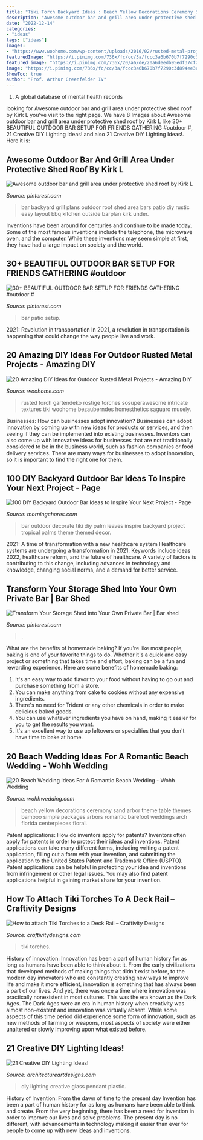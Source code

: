 ```yaml
---
title: "Tiki Torch Backyard Ideas : Beach Yellow Decorations Ceremony Sand Arbor Theme Table Themes Bamboo Simple Packages Arbors Romantic Barefoot Weddings Arch Florida Centerpieces Floral"
description: "Awesome outdoor bar and grill area under protective shed roof by kirk l"
date: "2022-12-14"
categories:
- "ideas"
tags: ["ideas"]
images:
- "https://www.woohome.com/wp-content/uploads/2016/02/rusted-metal-projects-woohome-10.jpg"
featuredImage: "https://i.pinimg.com/736x/fc/cc/3a/fccc3a6b670b7f7290c3d894ee3cfea0--grill-area-shed-roof.jpg"
featured_image: "https://i.pinimg.com/736x/20/a6/de/20a6deedb95edf37cf20476a1253ec75.jpg"
image: "https://i.pinimg.com/736x/fc/cc/3a/fccc3a6b670b7f7290c3d894ee3cfea0--grill-area-shed-roof.jpg"
ShowToc: true
author: "Prof. Arthur Greenfelder IV"
---
```



1. A global database of mental health records 

	

		
looking for Awesome outdoor bar and grill area under protective shed roof by Kirk L you've visit to the right page. We have 8 Images about Awesome outdoor bar and grill area under protective shed roof by Kirk L like 30+ BEAUTIFUL OUTDOOR BAR SETUP FOR FRIENDS GATHERING #outdoor #, 21 Creative DIY Lighting Ideas! and also 21 Creative DIY Lighting Ideas!. Here it is:
		
    
## Awesome Outdoor Bar And Grill Area Under Protective Shed Roof By Kirk L

<img loading=lazy src="https://i.pinimg.com/736x/fc/cc/3a/fccc3a6b670b7f7290c3d894ee3cfea0--grill-area-shed-roof.jpg" onerror="this.onerror=null;this.src='https://tse1.mm.bing.net/th?id=OIP.JghD-aIa9O_bnDFkWp1s5gHaFh&amp;pid=15.1';" alt="Awesome outdoor bar and grill area under protective shed roof by Kirk L">

_Source: pinterest.com_

>bar backyard grill plans outdoor roof shed area bars patio diy rustic easy layout bbq kitchen outside barplan kirk under. 

	

Inventions have been around for centuries and continue to be made today. Some of the most famous inventions include the telephone, the microwave oven, and the computer. While these inventions may seem simple at first, they have had a large impact on society and the world.

    
## 30+ BEAUTIFUL OUTDOOR BAR SETUP FOR FRIENDS GATHERING #outdoor #

<img loading=lazy src="https://i.pinimg.com/736x/20/a6/de/20a6deedb95edf37cf20476a1253ec75.jpg" onerror="this.onerror=null;this.src='https://tse4.mm.bing.net/th?id=OIP.fsmTsy_l5L3n3-fSSrAl4wHaJ6&amp;pid=15.1';" alt="30+ BEAUTIFUL OUTDOOR BAR SETUP FOR FRIENDS GATHERING #outdoor #">

_Source: pinterest.com_

>bar patio setup. 

	

2021: Revolution in transportation
In 2021, a revolution in transportation is happening that could change the way people live and work.

    
## 20 Amazing DIY Ideas For Outdoor Rusted Metal Projects - Amazing DIY

<img loading=lazy src="https://www.woohome.com/wp-content/uploads/2016/02/rusted-metal-projects-woohome-10.jpg" onerror="this.onerror=null;this.src='https://tse4.mm.bing.net/th?id=OIP.oZc8lPeRjxmEZT0LCejiuAHaLK&amp;pid=15.1';" alt="20 Amazing DIY Ideas for Outdoor Rusted Metal Projects - Amazing DIY">

_Source: woohome.com_

>rusted torch gartendeko rostige torches sosuperawesome intricate textures tiki woohome bezauberndes homesthetics saguaro musely. 

	

Businesses: How can businesses adopt innovation?
Businesses can adopt innovation by coming up with new ideas for products or services, and then seeing if they can be implemented into existing businesses. Inventors can also come up with innovative ideas for businesses that are not traditionally considered to be in the business world, such as fashion companies or food delivery services. There are many ways for businesses to adopt innovation, so it is important to find the right one for them.

    
## 100 DIY Backyard Outdoor Bar Ideas To Inspire Your Next Project - Page

<img loading=lazy src="https://morningchores.com/wp-content/uploads/2018/05/6135b060be9127459df382b3ad37fc58-558x800.jpg" onerror="this.onerror=null;this.src='https://tse1.mm.bing.net/th?id=OIP.utcYNfLVCA0oWM5CJFe6agHaKn&amp;pid=15.1';" alt="100 DIY Backyard Outdoor Bar Ideas to Inspire Your Next Project - Page">

_Source: morningchores.com_

>bar outdoor decorate tiki diy palm leaves inspire backyard project tropical palms theme themed decor. 

	

2021: A time of transformation with a new healthcare system
Healthcare systems are undergoing a transformation in 2021. Keywords include ideas 2022, healthcare reform, and the future of healthcare. A variety of factors is contributing to this change, including advances in technology and knowledge, changing social norms, and a demand for better service.

    
## Transform Your Storage Shed Into Your Own Private Bar | Bar Shed

<img loading=lazy src="https://i.pinimg.com/736x/7d/0e/60/7d0e60309996021515ea56b7ca792952--backyard-bar-patio-bar.jpg" onerror="this.onerror=null;this.src='https://tse2.mm.bing.net/th?id=OIP.GCnctIiKeLciRhH-PrlPHQHaFi&amp;pid=15.1';" alt="Transform Your Storage Shed into Your Own Private Bar | Bar shed">

_Source: pinterest.com_

>. 

	

What are the benefits of homemade baking?
If you're like most people, baking is one of your favorite things to do. Whether it's a quick and easy project or something that takes time and effort, baking can be a fun and rewarding experience. Here are some benefits of homemade baking: 
1) It's an easy way to add flavor to your food without having to go out and purchase something from a store. 
2) You can make anything from cake to cookies without any expensive ingredients. 
3) There's no need for Trident or any other chemicals in order to make delicious baked goods. 
4) You can use whatever ingredients you have on hand, making it easier for you to get the results you want. 
5) It's an excellent way to use up leftovers or specialties that you don't have time to bake at home.

    
## 20 Beach Wedding Ideas For A Romantic Beach Wedding - Wohh Wedding

<img loading=lazy src="http://wohhwedding.com/wp-content/uploads/2016/04/Yellow-Themed-Beach-Wedding-Ideas.jpg" onerror="this.onerror=null;this.src='https://tse1.mm.bing.net/th?id=OIP.eEbojzgYbvN0z_m_mHP-fAHaLD&amp;pid=15.1';" alt="20 Beach Wedding Ideas For A Romantic Beach Wedding - Wohh Wedding">

_Source: wohhwedding.com_

>beach yellow decorations ceremony sand arbor theme table themes bamboo simple packages arbors romantic barefoot weddings arch florida centerpieces floral. 

	

Patent applications: How do inventors apply for patents?
Inventors often apply for patents in order to protect their ideas and inventions. Patent applications can take many different forms, including writing a patent application, filling out a form with your invention, and submitting the application to the United States Patent and Trademark Office (USPTO). 
Patent applications can be helpful in protecting your idea and inventions from infringement or other legal issues. You may also find patent applications helpful in gaining market share for your invention.

    
## How To Attach Tiki Torches To A Deck Rail – Craftivity Designs

<img loading=lazy src="https://craftivitydesigns.com/wp-content/uploads/2019/07/tiki-torch-deck-mount7.jpg" onerror="this.onerror=null;this.src='https://tse4.mm.bing.net/th?id=OIP.1FbAEN17vibyYs8qGjgQNQHaLH&amp;pid=15.1';" alt="How to attach Tiki Torches to a Deck Rail – Craftivity Designs">

_Source: craftivitydesigns.com_

>tiki torches. 

	

History of innovation:
Innovation has been a part of human history for as long as humans have been able to think about it. From the early civilizations that developed methods of making things that didn't exist before, to the modern day innovators who are constantly creating new ways to improve life and make it more efficient, innovation is something that has always been a part of our lives. And yet, there was once a time where innovation was practically nonexistent in most cultures. This was the era known as the Dark Ages.
The Dark Ages were an era in human history when creativity was almost non-existent and innovation was virtually absent. While some aspects of this time period did experience some form of innovation, such as new methods of farming or weapons, most aspects of society were either unaltered or slowly improving upon what existed before.

    
## 21 Creative DIY Lighting Ideas!

<img loading=lazy src="https://www.architectureartdesigns.com/wp-content/uploads/2013/03/sfeer.jpg" onerror="this.onerror=null;this.src='https://tse3.mm.bing.net/th?id=OIP.l_n-XkDMCI_7grdzxclYZAHaK9&amp;pid=15.1';" alt="21 Creative DIY Lighting Ideas!">

_Source: architectureartdesigns.com_

>diy lighting creative glass pendant plastic. 

	

History of Invention: From the dawn of time to the present day
Invention has been a part of human history for as long as humans have been able to think and create. From the very beginning, there has been a need for invention in order to improve our lives and solve problems. The present day is no different, with advancements in technology making it easier than ever for people to come up with new ideas and inventions.

